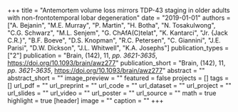 +++
title = "Antemortem volume loss mirrors TDP-43 staging in older adults with non-frontotemporal lobar degeneration"
date = "2019-01-01"
authors = ["A. Bejanin", "M.E. Murray", "P. Martin", "H. Botha", "N. Tosakulwong", "C.G. Schwarz", "M.L. Senjem", "G. ChAfA(C)telat", "K. Kantarci", "Jr. {Jack C.R.}", "B.F. Boeve", "D.S. Knopman", "R.C. Petersen", "C. Giannini", "J.E. Parisi", "D.W. Dickson", "J.L. Whitwell", "K.A. Josephs"]
publication_types = ["2"]
publication = "Brain, (142), 11, _pp. 3621-3635_, https://doi.org/10.1093/brain/awz277"
publication_short = "Brain, (142), 11, _pp. 3621-3635_, https://doi.org/10.1093/brain/awz277"
abstract = ""
abstract_short = ""
image_preview = ""
featured = false
projects = []
tags = []
url_pdf = ""
url_preprint = ""
url_code = ""
url_dataset = ""
url_project = ""
url_slides = ""
url_video = ""
url_poster = ""
url_source = ""
math = true
highlight = true
[header]
image = ""
caption = ""
+++
